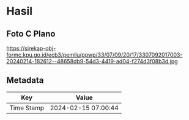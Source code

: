 # Hasil

## Foto C Plano

https://sirekap-obj-formc.kpu.go.id/ecb3/pemilu/ppwp/33/07/09/20/17/3307092017003-20240214-182612--48658db9-54d3-4419-ad04-f274d3f08b3d.jpg


## Metadata

| Key        | Value               |
| ---------- | ------------------- |
| Time Stamp | 2024-02-15 07:00:44 |



